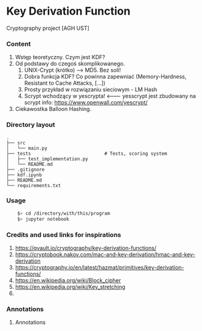 # Key Derivation Function
Cryptography project [AGH UST]

### Content
1. Wstęp teoretyczny. Czym jest KDF?
1. Od podstawy do czegoś skomplikowanego.
    1. UNIX-Crypt (krótko) --> MD5. Bez soli!
    1. Dobra funkcja KDF? Co powinna zapewniać (Memory-Hardness, Resistant to Cache Attacks, [...])
    1. Prosty przykład w rozwiązaniu sieciowym - LM Hash
    1. Scrypt wchodzący w yescrypta! <--- yesscrypt jest zbudowany na scrypt info: https://www.openwall.com/yescrypt/
1. Ciekawostka Balloon Hashing. 

### Directory layout
    .
    ├── src
    │   └── main.py
    ├── tests                           # Tests, scoring system
    │   ├── test_implementation.py
    │   └── README.md
    ├── .gitignore
    ├── kdf.ipynb
    ├── README.md
    └── requirements.txt

### Usage

```bash
    $> cd /directory/with/this/program
    $> jupyter notebook
```

### Credits and used links for inspirations

1. https://qvault.io/cryptography/key-derivation-functions/
1. https://cryptobook.nakov.com/mac-and-key-derivation/hmac-and-key-derivation
1. https://cryptography.io/en/latest/hazmat/primitives/key-derivation-functions/
1. https://en.wikipedia.org/wiki/Block_cipher
1. https://en.wikipedia.org/wiki/Key_stretching
1.

### Annotations

1. Annotations